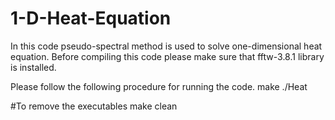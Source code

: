 # 1-D-Heat-Equation
In this code pseudo-spectral method is used to solve one-dimensional heat equation. Before compiling this code please make sure that fftw-3.8.1 library is installed. 

Please follow the following procedure for running the code.
make
./Heat

#To remove the executables
make clean
